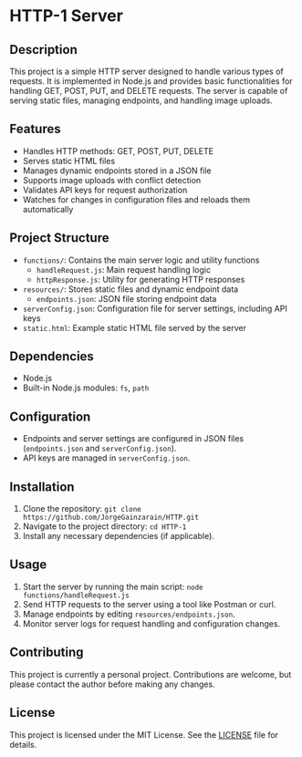 # HTTP-1 Server

## Description
This project is a simple HTTP server designed to handle various types of requests. It is implemented in Node.js and provides basic functionalities for handling GET, POST, PUT, and DELETE requests. The server is capable of serving static files, managing endpoints, and handling image uploads.

## Features
- Handles HTTP methods: GET, POST, PUT, DELETE
- Serves static HTML files
- Manages dynamic endpoints stored in a JSON file
- Supports image uploads with conflict detection
- Validates API keys for request authorization
- Watches for changes in configuration files and reloads them automatically

## Project Structure
- `functions/`: Contains the main server logic and utility functions
  - `handleRequest.js`: Main request handling logic
  - `httpResponse.js`: Utility for generating HTTP responses
- `resources/`: Stores static files and dynamic endpoint data
  - `endpoints.json`: JSON file storing endpoint data
- `serverConfig.json`: Configuration file for server settings, including API keys
- `static.html`: Example static HTML file served by the server

## Dependencies
- Node.js
- Built-in Node.js modules: `fs`, `path`

## Configuration
- Endpoints and server settings are configured in JSON files (`endpoints.json` and `serverConfig.json`).
- API keys are managed in `serverConfig.json`.

## Installation
1. Clone the repository:
   `git clone https://github.com/JorgeGainzarain/HTTP.git`
2. Navigate to the project directory:
   `cd HTTP-1`
3. Install any necessary dependencies (if applicable).

## Usage
1. Start the server by running the main script:
   `node functions/handleRequest.js`
2. Send HTTP requests to the server using a tool like Postman or curl.
3. Manage endpoints by editing `resources/endpoints.json`.
4. Monitor server logs for request handling and configuration changes.

## Contributing
This project is currently a personal project. Contributions are welcome, but please contact the author before making any changes.

## License
This project is licensed under the MIT License. See the [LICENSE](LICENSE) file for details.
